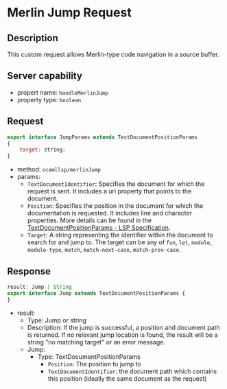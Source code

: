 # Merlin Jump Request

## Description

This custom request allows Merlin-type code navigation in a source buffer.

## Server capability

- propert name: `handleMerlinJump`
- property type: `boolean`

## Request

```js
export interface JumpParams extends TextDocumentPositionParams
{
    target: string;
}
```

- method: `ocamllsp/merlinJump`
- params:
    - `TextDocumentIdentifier`: Specifies the document for which the request is sent. It includes a uri property that points to the document.
    - `Position`: Specifies the position in the document for which the documentation is requested. It includes line and character properties.
    More details can be found in the [TextDocumentPositionParams - LSP Specification](https://microsoft.github.io/language-server-protocol/specifications/lsp/3.17/specification/#textDocumentPositionParams).
    - `Target`: A string representing the identifier within the document to search for and jump to.
                The target can be any of `fun`, `let`, `module`, `module-type`, `match`, `match-next-case`, `match-prev-case`.

## Response

```js
result: Jump | String
export interface Jump extends TextDocumentPositionParams {
}
```

- result:
    - Type: Jump or string
    - Description: If the jump is successful, a position and document path is returned. If no relevant jump location is found, the result will be a string "no matching target" or an error message.
    - Jump:
        - Type: TextDocumentPositionParams
            - `Position`: The position to jump to
            - `TextDocumentIdentifier`: the document path which contains this position (ideally the same document as the request)
